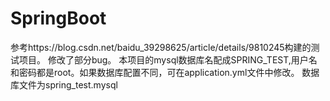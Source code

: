 # SpringBoot
参考https://blog.csdn.net/baidu_39298625/article/details/9810245构建的测试项目。
修改了部分bug。
本项目的mysql数据库名配成SPRING_TEST,用户名和密码都是root。如果数据库配置不同，可在application.yml文件中修改。
数据库文件为spring_test.mysql
